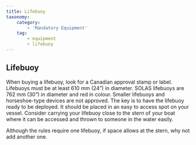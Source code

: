 ```yaml
---
title: Lifebuoy
taxonomy:
    category:
        - 'Mandatory Equipment'
    tag:
        - equipment
        - lifebuoy
---
```


## Lifebuoy

When buying a lifebuoy, look for a Canadian approval stamp or label. Lifebuoys must be at least 610 mm (24”) in diameter. SOLAS lifebuoys are 762 mm (30”) in diameter and red in colour. Smaller lifebuoys and horseshoe-type devices are not approved. The key is to have the lifebuoy ready to be deployed. It should be placed in an easy to access spot on your vessel. Consider carrying your lifebuoy close to the stern of your boat where it can be accessed and thrown to someone in the water easily.

Although the rules require one lifebuoy, if space allows at the stern, why not add another one.